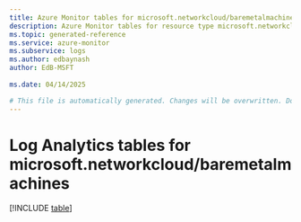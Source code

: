 ```yaml
---
title: Azure Monitor tables for microsoft.networkcloud/baremetalmachines
description: Azure Monitor tables for resource type microsoft.networkcloud/baremetalmachines
ms.topic: generated-reference
ms.service: azure-monitor
ms.subservice: logs
ms.author: edbaynash
author: EdB-MSFT
   
ms.date: 04/14/2025

# This file is automatically generated. Changes will be overwritten. Do not change this file directly.
---
```


# Log Analytics tables for microsoft.networkcloud/baremetalmachines  

[!INCLUDE [table](~/reusable-content/ce-skilling/azure/includes/azure-monitor/reference/tables/microsoft-networkcloud_baremetalmachines-include.md)]

